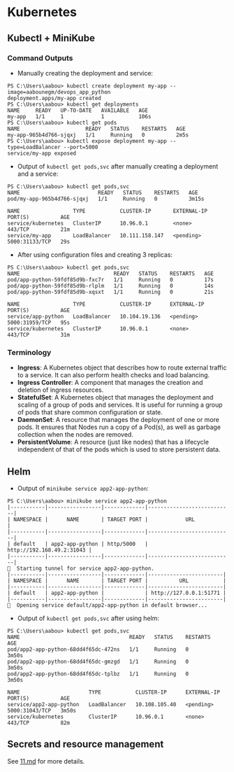 # Kubernetes

## Kubectl + MiniKube

### Command Outputs

- Manually creating the deployment and service:
```
PS C:\Users\aabou> kubectl create deployment my-app --image=aabounegm/devops_app_python
deployment.apps/my-app created
PS C:\Users\aabou> kubectl get deployments
NAME     READY   UP-TO-DATE   AVAILABLE   AGE
my-app   1/1     1            1           106s
PS C:\Users\aabou> kubectl get pods
NAME                     READY   STATUS    RESTARTS   AGE
my-app-965b4d766-sjqxj   1/1     Running   0          2m5s
PS C:\Users\aabou> kubectl expose deployment my-app --type=LoadBalancer --port=5000
service/my-app exposed
```

- Output of `kubectl get pods,svc` after manually creating a deployment and a service:
```
PS C:\Users\aabou> kubectl get pods,svc
NAME                         READY   STATUS    RESTARTS   AGE
pod/my-app-965b4d766-sjqxj   1/1     Running   0          3m15s

NAME                 TYPE           CLUSTER-IP       EXTERNAL-IP   PORT(S)          AGE
service/kubernetes   ClusterIP      10.96.0.1        <none>        443/TCP          21m
service/my-app       LoadBalancer   10.111.158.147   <pending>     5000:31133/TCP   29s
```

- After using configuration files and creating 3 replicas:
```
PS C:\Users\aabou> kubectl get pods,svc
NAME                              READY   STATUS    RESTARTS   AGE
pod/app-python-59fdf85d9b-fxc7r   1/1     Running   0          17s
pod/app-python-59fdf85d9b-rlplm   1/1     Running   0          14s
pod/app-python-59fdf85d9b-xqsxt   1/1     Running   0          21s

NAME                 TYPE           CLUSTER-IP      EXTERNAL-IP   PORT(S)          AGE
service/app-python   LoadBalancer   10.104.19.136   <pending>     5000:31959/TCP   95s
service/kubernetes   ClusterIP      10.96.0.1       <none>        443/TCP          31m
```

### Terminology

- **Ingress**: A Kubernetes object that describes how to route external traffic to a service. It can also perform health checks and load balancing.
- **Ingress Controller**: A component that manages the creation and deletion of ingress resources.
- **StatefulSet**: A Kubernetes object that manages the deployment and scaling of a group of pods and services. It is useful for running a group of pods that share common configuration or state.
- **DaemonSet**: A resource that manages the deployment of one or more pods. It ensures that Nodes run a copy of a Pod(s), as well as garbage collection when the nodes are removed.
- **PersistentVolume**: A resource (just like nodes) that has a lifecycle independent of that of the pods which is used to store persistent data.

## Helm

- Output of `minikube service app2-app-python`:

```
PS C:\Users\aabou> minikube service app2-app-python
|-----------|-----------------|-------------|---------------------------|
| NAMESPACE |      NAME       | TARGET PORT |            URL            |
|-----------|-----------------|-------------|---------------------------|
| default   | app2-app-python | http/5000   | http://192.168.49.2:31043 |
|-----------|-----------------|-------------|---------------------------|
🏃  Starting tunnel for service app2-app-python.
|-----------|-----------------|-------------|------------------------|
| NAMESPACE |      NAME       | TARGET PORT |          URL           |
|-----------|-----------------|-------------|------------------------|
| default   | app2-app-python |             | http://127.0.0.1:51771 |
|-----------|-----------------|-------------|------------------------|
🎉  Opening service default/app2-app-python in default browser...
```


- Output of `kubectl get pods,svc` after using helm:
```
PS C:\Users\aabou> kubectl get pods,svc
NAME                                   READY   STATUS    RESTARTS   AGE
pod/app2-app-python-68dd4f65dc-472ns   1/1     Running   0          3m50s
pod/app2-app-python-68dd4f65dc-gmzgd   1/1     Running   0          3m50s
pod/app2-app-python-68dd4f65dc-tplbz   1/1     Running   0          3m50s

NAME                      TYPE           CLUSTER-IP      EXTERNAL-IP   PORT(S)          AGE
service/app2-app-python   LoadBalancer   10.108.105.40   <pending>     5000:31043/TCP   3m50s
service/kubernetes        ClusterIP      10.96.0.1       <none>        443/TCP          82m
```

## Secrets and resource management

See [11.md](./11.md) for more details.
